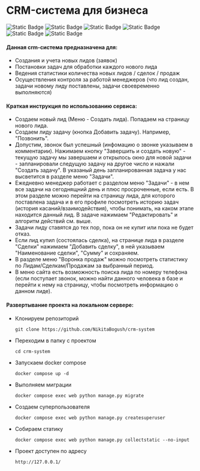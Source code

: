 # CRM-система для бизнеса

![Static Badge](https://img.shields.io/badge/python-3.10.12-blue?style=for-the-badge) ![Static Badge](https://img.shields.io/badge/django-5.0.1-blue?style=for-the-badge) ![Static Badge](https://img.shields.io/badge/drf-3.15.1-blue?style=for-the-badge) ![Static Badge](https://img.shields.io/badge/postgresql-14.11-blue?style=for-the-badge) ![Static Badge](https://img.shields.io/badge/nginx-1.26.0-blue?style=for-the-badge) ![Static Badge](https://img.shields.io/badge/docker-gray?style=for-the-badge)

#### Данная crm-система предназначена для:
* Создания и учета новых лидов (заявок)
* Постановки задач для обработки каждого нового лида
* Ведения статистики количества новых лидов / сделок / продаж
* Осуществления контроля за работой менеджеров (что лид создан, задачи новому лиду поставлены, задачи своевременно выполняются)

#### Краткая инструкция по использованию сервиса:
* Создаем новый лид (Меню - Создать лида). Попадаем на страницу нового лида.
* Создаем лиду задачу (кнопка Добавить задачу). Например, "Позвонить". 
* Допустим, звонок был успешный (инфомацию о звонке указываем в комментарии). Нажимаем кнопку "Завершить и создать новую" - текущую задачу мы завершаем и открылось окно для новой задачи - запланировали следущую задачу на другое число и нажали "Создать задачу". В указаный день запланированная задача у нас высветится в разделе меню "Задачи".
* Ежедневно менеджер работает с разделом меню "Задачи" - в нем все задачи на сегоднящний день и плюс просроченные, если есть. В этом разделе можно перейти на страницу лида, для которого поставлена задача и в его профиле посмотреть историю задач (история касаний/взаимодействия), чтобы понимать, на каком этапе находится данный лид. В задаче нажимаем "Редактировать" и алгоритм действий см. выше.
* Задачи лиду ставятся до тех пор, пока он не купит или пока не будет отказ.
* Если лид купил (состоялась сделка), на странице лида в разделе "Сделки" нажимаем "Добавить сделку", в ней указываем "Наименование сделки", "Сумму" и сохраняем.
* В разделе меню "Воронка продаж" можно посмотреть статистику по Лидам/Сделкам/Продажам за выбранный период.
* В меню сайта есть возможность поиска лида по номеру телефона (если поступает звонок, можно найти данного человека в базе и перейти к нему на страницу, чтобы посмотреть информацию о данном лиде).

#### Развертывание проекта на локальном сервере:
* Клонируем репозиторий
  ```
  git clone https://github.com/NikitaBogush/crm-system
  ```
* Переходим в папку с проектом
  ```
  cd crm-system
  ```
* Запускаем docker compose
  ```
  docker compose up -d
  ```
* Выполняем миграции
  ```
  docker compose exec web python manage.py migrate
  ```
* Создаем суперпользователя
  ```
  docker compose exec web python manage.py createsuperuser
  ```
* Собираем статику
  ```
  docker compose exec web python manage.py collectstatic --no-input
  ```
* Проект доступен по адресу
  ```
  http://127.0.0.1/
  ```